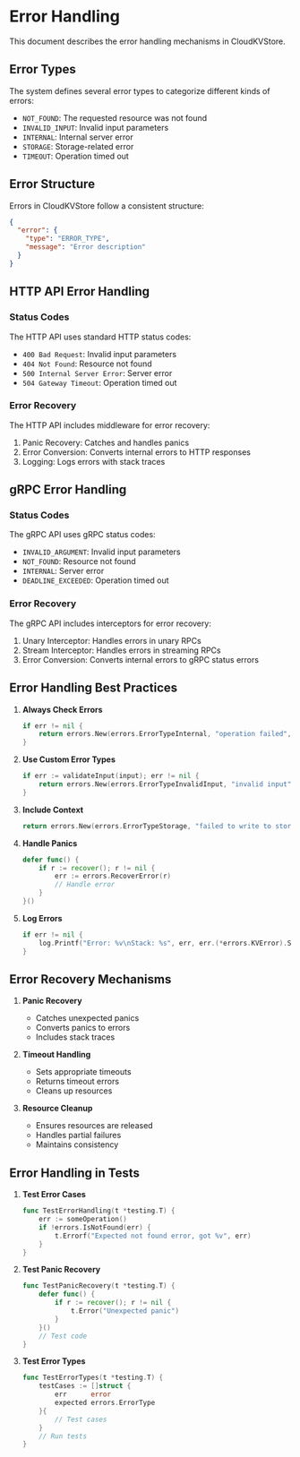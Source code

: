 # Error Handling

This document describes the error handling mechanisms in CloudKVStore.

## Error Types

The system defines several error types to categorize different kinds of errors:

- `NOT_FOUND`: The requested resource was not found
- `INVALID_INPUT`: Invalid input parameters
- `INTERNAL`: Internal server error
- `STORAGE`: Storage-related error
- `TIMEOUT`: Operation timed out

## Error Structure

Errors in CloudKVStore follow a consistent structure:

```json
{
  "error": {
    "type": "ERROR_TYPE",
    "message": "Error description"
  }
}
```

## HTTP API Error Handling

### Status Codes

The HTTP API uses standard HTTP status codes:

- `400 Bad Request`: Invalid input parameters
- `404 Not Found`: Resource not found
- `500 Internal Server Error`: Server error
- `504 Gateway Timeout`: Operation timed out

### Error Recovery

The HTTP API includes middleware for error recovery:

1. Panic Recovery: Catches and handles panics
2. Error Conversion: Converts internal errors to HTTP responses
3. Logging: Logs errors with stack traces

## gRPC Error Handling

### Status Codes

The gRPC API uses gRPC status codes:

- `INVALID_ARGUMENT`: Invalid input parameters
- `NOT_FOUND`: Resource not found
- `INTERNAL`: Server error
- `DEADLINE_EXCEEDED`: Operation timed out

### Error Recovery

The gRPC API includes interceptors for error recovery:

1. Unary Interceptor: Handles errors in unary RPCs
2. Stream Interceptor: Handles errors in streaming RPCs
3. Error Conversion: Converts internal errors to gRPC status errors

## Error Handling Best Practices

1. **Always Check Errors**
   ```go
   if err != nil {
       return errors.New(errors.ErrorTypeInternal, "operation failed", err)
   }
   ```

2. **Use Custom Error Types**
   ```go
   if err := validateInput(input); err != nil {
       return errors.New(errors.ErrorTypeInvalidInput, "invalid input", err)
   }
   ```

3. **Include Context**
   ```go
   return errors.New(errors.ErrorTypeStorage, "failed to write to storage", err)
   ```

4. **Handle Panics**
   ```go
   defer func() {
       if r := recover(); r != nil {
           err := errors.RecoverError(r)
           // Handle error
       }
   }()
   ```

5. **Log Errors**
   ```go
   if err != nil {
       log.Printf("Error: %v\nStack: %s", err, err.(*errors.KVError).Stack)
   }
   ```

## Error Recovery Mechanisms

1. **Panic Recovery**
   - Catches unexpected panics
   - Converts panics to errors
   - Includes stack traces

2. **Timeout Handling**
   - Sets appropriate timeouts
   - Returns timeout errors
   - Cleans up resources

3. **Resource Cleanup**
   - Ensures resources are released
   - Handles partial failures
   - Maintains consistency

## Error Handling in Tests

1. **Test Error Cases**
   ```go
   func TestErrorHandling(t *testing.T) {
       err := someOperation()
       if !errors.IsNotFound(err) {
           t.Errorf("Expected not found error, got %v", err)
       }
   }
   ```

2. **Test Panic Recovery**
   ```go
   func TestPanicRecovery(t *testing.T) {
       defer func() {
           if r := recover(); r != nil {
               t.Error("Unexpected panic")
           }
       }()
       // Test code
   }
   ```

3. **Test Error Types**
   ```go
   func TestErrorTypes(t *testing.T) {
       testCases := []struct {
           err      error
           expected errors.ErrorType
       }{
           // Test cases
       }
       // Run tests
   }
   ``` 